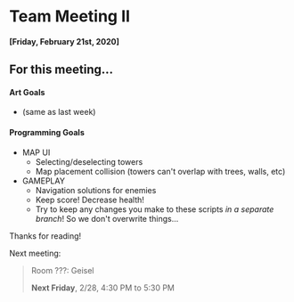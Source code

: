 # Team Meeting II
#### [Friday, February 21st, 2020]

## For this meeting...

#### Art Goals
- (same as last week)

#### Programming Goals

- MAP UI
  - Selecting/deselecting towers
  - Map placement collision (towers can't overlap with trees, walls, etc)
- GAMEPLAY
  - Navigation solutions for enemies
  - Keep score! Decrease health!
  - Try to keep any changes you make to these scripts *in a separate branch*! So we don't overwrite things...

Thanks for reading!

Next meeting:
> Room ???: Geisel
>
> **Next Friday**, 2/28, 4:30 PM to 5:30 PM
